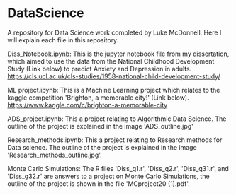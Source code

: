 # DataScience
A repository for Data Science work completed by Luke McDonnell. Here I will explain each file in this repository.

Diss_Notebook.ipynb:
This is the jupyter notebook file from my dissertation, which aimed to use the data from the National Childhood Development Study (Link below) to predict 
Anxiety and Depression in adults.
https://cls.ucl.ac.uk/cls-studies/1958-national-child-development-study/

ML project.ipynb:
This is a Machine Learning project which relates to the kaggle competition 'Brighton, a memorable city!' (Link below). 
https://www.kaggle.com/c/brighton-a-memorable-city

ADS_project.ipynb:
This a project relating to Algorithmic Data Science. The outline of the project is explained in the image 'ADS_outline.jpg'

Research_methods.ipynb:
This a project relating to Research methods for Data science. The outline of the project is explained in the image 'Research_methods_outline.jpg'.

Monte Carlo Simulations:
The R files 'Diss_q1.r', 'Diss_q2.r', 'Diss_q31.r', and 'Diss_g32.r' are answers to a project on Monte Carlo Simulations, 
the outline of the project is shown in the file 'MCproject20 (1).pdf'.
